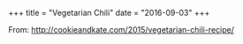 +++
title = "Vegetarian Chili"
date = "2016-09-03"
+++

From: http://cookieandkate.com/2015/vegetarian-chili-recipe/

